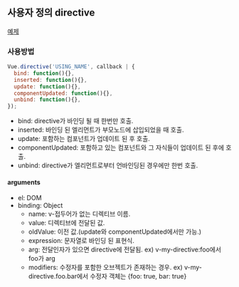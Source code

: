## 사용자 정의 directive
[예제](../TIL_EXAM/Vue/directive/)
### 사용방법
```javascript
Vue.directive('USING_NAME', callback | {
  bind: function(){},
  inserted: function(){},
  update: function(){},
  componentUpdated: function(){},
  unbind: function(){},
});
```
  - bind: directive가 바인딩 될 때 한번만 호출.
  - inserted: 바인딩 된 엘리먼트가 부모노드에 삽입되었을 때 호출.
  - update: 포함하는 컴포넌트가 업데이트 된 후 호출.
  - componentUpdated: 포함하고 있는 컴포넌트와 그 자식들이 업데이트 된 후에 호출.
  - unbind: directive가 엘리먼트로부터 언바인딩된 경우에만 한번 호출.

#### arguments
  - el: DOM
  - binding: Object
    - name: v-접두어가 없는 디렉티브 이름.
    - value: 디렉티브에 전달된 값.
    - oldValue: 이전 값.(update와 componentUpdated에서만 가능.)
    - expression: 문자열로 바인딩 된 표현식.
    - arg: 전달인자가 있으면 directive에 전달됨. ex) v-my-directive:foo에서 foo가 arg
    - modifiers: 수정자를 포함한 오브젝트가 존재하는 경우. ex) v-my-directive.foo.bar에서 수정자 객체는 {foo: true, bar: true}
